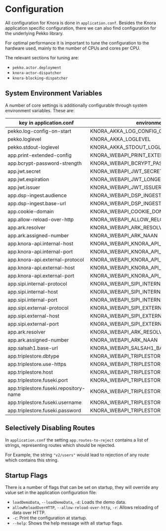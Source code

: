 # Configuration

All configuration for Knora is done in `application.conf`. Besides the Knora application
specific configuration, there we can also find configuration for the underlying Pekko library.

For optimal performance it is important to tune the configuration to the hardware used, mainly
to the number of CPUs and cores per CPU.

The relevant sections for tuning are:

- `pekko.actor.deployment`
- `knora-actor-dispatcher`
- `knora-blocking-dispatcher`

## System Environment Variables

A number of core settings is additionally configurable through system environment variables. These are:

| key in application.conf                | environment variable                            | default value           |
| -------------------------------------- | ----------------------------------------------- | ----------------------- |
| pekko.log-config-on-start              | KNORA_AKKA_LOG_CONFIG_ON_START                  | off                     |
| pekko.loglevel                         | KNORA_AKKA_LOGLEVEL                             | INFO                    |
| pekko.stdout-loglevel                  | KNORA_AKKA_STDOUT_LOGLEVEL                      | INFO                    |
| app.print-extended-config              | KNORA_WEBAPI_PRINT_EXTENDED_CONFIG              | false                   |
| app.bcrypt-password-strength           | KNORA_WEBAPI_BCRYPT_PASSWORD_STRENGTH           | 12                      |
| app.jwt.secret                         | KNORA_WEBAPI_JWT_SECRET_KEY                     | super-secret-key        |
| app.jwt.expiration                     | KNORA_WEBAPI_JWT_LONGEVITY                      | 30 days                 |
| app.jwt.issuer                         | KNORA_WEBAPI_JWT_ISSUER                         | 0.0.0.0:3333            |
| app.dsp-ingest.audience                | KNORA_WEBAPI_DSP_INGEST_AUDIENCE                | <http://localhost:3340> |
| app.dsp-ingest.base-url                | KNORA_WEBAPI_DSP_INGEST_BASE_URL                | <http://localhost:3340> |
| app.cookie-domain                      | KNORA_WEBAPI_COOKIE_DOMAIN                      | localhost               |
| app.allow-reload-over-http             | KNORA_WEBAPI_ALLOW_RELOAD_OVER_HTTP             | false                   |
| app.ark.resolver                       | KNORA_WEBAPI_ARK_RESOLVER_URL                   | <http://0.0.0.0:3336>   |
| app.ark.assigned-number                | KNORA_WEBAPI_ARK_NAAN                           | 72163                   |
| app.knora-api.internal-host            | KNORA_WEBAPI_KNORA_API_INTERNAL_HOST            | 0.0.0.0                 |
| app.knora-api.internal-port            | KNORA_WEBAPI_KNORA_API_INTERNAL_PORT            | 3333                    |
| app.knora-api.external-protocol        | KNORA_WEBAPI_KNORA_API_EXTERNAL_PROTOCOL        | http                    |
| app.knora-api.external-host            | KNORA_WEBAPI_KNORA_API_EXTERNAL_HOST            | 0.0.0.0                 |
| app.knora-api.external-port            | KNORA_WEBAPI_KNORA_API_EXTERNAL_PORT            | 3333                    |
| app.sipi.internal-protocol             | KNORA_WEBAPI_SIPI_INTERNAL_PROTOCOL             | http                    |
| app.sipi.internal-host                 | KNORA_WEBAPI_SIPI_INTERNAL_HOST                 | localhost               |
| app.sipi.internal-port                 | KNORA_WEBAPI_SIPI_INTERNAL_PORT                 | 1024                    |
| app.sipi.external-protocol             | KNORA_WEBAPI_SIPI_EXTERNAL_PROTOCOL             | http                    |
| app.sipi.external-host                 | KNORA_WEBAPI_SIPI_EXTERNAL_HOST                 | localhost               |
| app.sipi.external-port                 | KNORA_WEBAPI_SIPI_EXTERNAL_PORT                 | 443                     |
| app.ark.resolver                       | KNORA_WEBAPI_ARK_RESOLVER_URL                   | <http://0.0.0.0:3336>   |
| app.ark.assigned-number                | KNORA_WEBAPI_ARK_NAAN                           | 72163                   |
| app.salsah1.base-url                   | KNORA_WEBAPI_SALSAH1_BASE_URL                   | <http://localhost:3335> |
| app.triplestore.dbtype                 | KNORA_WEBAPI_TRIPLESTORE_DBTYPE                 | fuseki                  |
| app.triplestore.use-https              | KNORA_WEBAPI_TRIPLESTORE_USE_HTTPS              | false                   |
| app.triplestore.host                   | KNORA_WEBAPI_TRIPLESTORE_HOST                   | localhost               |
| app.triplestore.fuseki.port            | KNORA_WEBAPI_TRIPLESTORE_FUSEKI_PORT            | 3030                    |
| app.triplestore.fuseki.repository-name | KNORA_WEBAPI_TRIPLESTORE_FUSEKI_REPOSITORY_NAME | knora-test              |
| app.triplestore.fuseki.username        | KNORA_WEBAPI_TRIPLESTORE_FUSEKI_USERNAME        | admin                   |
| app.triplestore.fuseki.password        | KNORA_WEBAPI_TRIPLESTORE_FUSEKI_PASSWORD        | test                    |

## Selectively Disabling Routes

In `application.conf` the setting `app.routes-to-reject` contains a list
of strings, representing routes which should be rejected.

For Example, the string `"v2/users"` would lead to rejection of any
route which contains this string.

## Startup Flags

There is a number of flags that can be set on startup, they will
override any value set in the application configuration file:

- `loadDemoData`, `--loadDemoData`, `-d`: Loads the demo data.
- `allowReloadOverHTTP`, `--allow-reload-over-http`, `-r`: Allows
  reloading of data over HTTP.
- `-c`: Print the configuration at startup.
- `--help`: Shows the help message with all startup flags.
